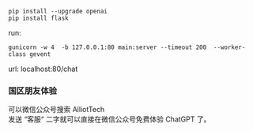 ``` 
pip install --upgrade openai  
pip install flask  
``` 

run:   
```
gunicorn -w 4  -b 127.0.0.1:80 main:server --timeout 200  --worker-class gevent
```  
url: localhost:80/chat 

### 国区朋友体验   

可以微信公众号搜索 AlliotTech   
发送 “客服“ 二字就可以直接在微信公众号免费体验 ChatGPT 了。   
